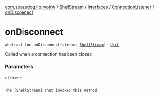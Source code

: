 [com.spazedog.lib.rootfw](../../../index.md) / [ShellStream](../../index.md) / [Interfaces](../index.md) / [ConnectionListener](index.md) / [onDisconnect](.)

# onDisconnect

`abstract fun onDisconnect(stream: `[`ShellStream`](../../index.md)`): `[`Unit`](https://kotlinlang.org/api/latest/jvm/stdlib/kotlin/-unit/index.html)

Called when a connection has been closed

### Parameters

`stream` -

```

```
    The [ShellStream] that invoked this method
```

```

